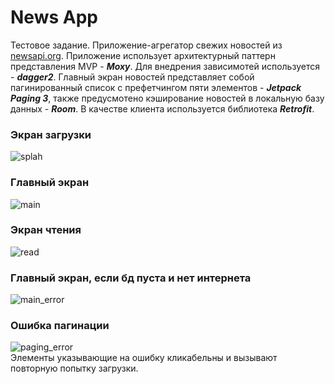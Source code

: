 # News App
Тестовое задание. Приложение-агрегатор свежих новостей из [newsapi.org](https://newsapi.org).
Приложение использует архитектурный паттерн представления MVP - ***Moxy***. Для внедрения зависимотей используется - ***dagger2***.
Главный экран новостей представляет собой пагинированный список с префетчингом пяти элементов - ***Jetpack Paging 3***, также предусмотено кэширование новостей в локальную базу данных - ***Room***.
В качестве клиента используется библиотека ***Retrofit***.

### Экран загрузки
![splah](https://sun9-59.userapi.com/impg/h0hWHWWRUZ0Lit6RTWaBY6M5FwtAt2o60Lac0Q/tEgWy0NQLJk.jpg?size=288x640&quality=96&sign=934b2a259cee50a717ea6ba0cd6ba8cf&type=album)
### Главный экран
![main](https://sun9-34.userapi.com/impg/LK3sGUSf3_TAoOaHTFwGJYfPxSsxSbzikp8ZpQ/b04e5Z7XoLw.jpg?size=288x640&quality=96&sign=b2890228b14e4dfdf1117346e968efae&type=album)
### Экран чтения
![read](https://sun9-62.userapi.com/impg/1C-C3x58q3fIDgnVfij-rqYmB19RhuJkTulJZw/3tuWAEnTFA8.jpg?size=288x640&quality=96&sign=3c0c0b271f1389d2e9469ce964ddf620&type=album)
### Главный экран, если бд пуста и нет интернета
![main_error](https://sun9-6.userapi.com/impg/7EMp4_3d5Nx4Iq6kuD9tjc1iBmIYhvb6sNRRQw/itOKRlCDtHE.jpg?size=288x640&quality=96&sign=07ecd3768e75304a28cd1b68f19cf512&type=album)
### Ошибка пагинации
![paging_error](https://vk.com/im?peers=c307_139459375_128006571&sel=98059751&z=photo98059751_457247869%2Fmail2483793) </br>
Элементы указывающие на ошибку кликабельны и вызывают повторную попытку загрузки.
